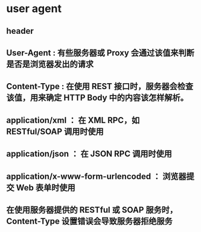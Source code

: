 
# user agent
## header
## User-Agent : 有些服务器或 Proxy 会通过该值来判断是否是浏览器发出的请求
## Content-Type : 在使用 REST 接口时，服务器会检查该值，用来确定 HTTP Body 中的内容该怎样解析。
## application/xml ： 在 XML RPC，如 RESTful/SOAP 调用时使用
## application/json ： 在 JSON RPC 调用时使用
## application/x-www-form-urlencoded ： 浏览器提交 Web 表单时使用
## 在使用服务器提供的 RESTful 或 SOAP 服务时， Content-Type 设置错误会导致服务器拒绝服务
